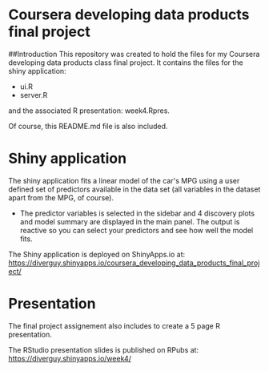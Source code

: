 # Coursera developing data products final project

##Introduction
This repository was created to hold the files for my Coursera developing data products class final project. It contains the files for the shiny application:

* ui.R
* server.R

and the associated R presentation: week4.Rpres.

Of course, this README.md file is also included.

# Shiny application
The shiny application fits a linear model of the car's MPG using a user defined set of predictors available in the data set (all variables in the dataset apart from the MPG, of course).

* The predictor variables is selected in the sidebar and 4 discovery plots and model summary are displayed in the main panel. The output is reactive so you can select your predictors and see how well the model fits.

The Shiny application is deployed on ShinyApps.io at: https://diverguy.shinyapps.io/coursera_developing_data_products_final_project/

# Presentation
The final project assignement also includes to create a 5 page R presentation.

The RStudio presentation slides is published on RPubs at: https://diverguy.shinyapps.io/week4/
